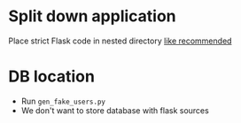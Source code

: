# Split down application

Place strict Flask code in nested directory
[like recommended](https://flask.palletsprojects.com/en/1.1.x/patterns/packages/#simple-packages)


# DB location
* Run `gen_fake_users.py`
* We don't want to store database with flask sources
